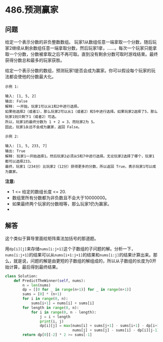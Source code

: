 # 486.预测赢家

## 问题
给定一个表示分数的非负整数数组。 玩家1从数组任意一端拿取一个分数，随后玩家2继续从剩余数组任意一端拿取分数，然后玩家1拿，&hellip;&hellip;。每次一个玩家只能拿取一个分数，分数被拿取之后不再可取。直到没有剩余分数可取时游戏结束。最终获得分数总和最多的玩家获胜。

给定一个表示分数的数组，预测玩家1是否会成为赢家。你可以假设每个玩家的玩法都会使他的分数最大化。

```
示例 1:

输入: [1, 5, 2]
输出: False
解释: 一开始，玩家1可以从1和2中进行选择。
如果他选择2（或者1），那么玩家2可以从1（或者2）和5中进行选择。如果玩家2选择了5，那么玩家1则只剩下1（或者2）可选。
所以，玩家1的最终分数为 1 + 2 = 3，而玩家2为 5。
因此，玩家1永远不会成为赢家，返回 False。

示例 2:

输入: [1, 5, 233, 7]
输出: True
解释: 玩家1一开始选择1。然后玩家2必须从5和7中进行选择。无论玩家2选择了哪个，玩家1都可以选择233。
最终，玩家1（234分）比玩家2（12分）获得更多的分数，所以返回 True，表示玩家1可以成为赢家。
```

**注意:**

- 1 <= 给定的数组长度 <= 20.
- 数组里所有分数都为非负数且不会大于10000000。
- 如果最终两个玩家的分数相等，那么玩家1仍为赢家。
- 
## 解答
这个类似于算导里面给矩阵乘法加括号的那道题。

用`dp[i][j]`来存储`nums[i:j+1]`这个子数组的子问题的解。分析一下，`nums[i:j+1]`的结果可以从`nums[i+1:j+1]`的结果和`nums[i:j]`的结果计算出来。那么，就是说，问题的解是由更短的子数组的解组成的，所以从子数组的长度为0开始计算，最后得到最终结果。

```python
class Solution:
    def PredictTheWinner(self, nums):
        n = len(nums)
        dp = [[0 for _ in range(n+1)] for _ in range(n+1)]
        sums = [0] * (n+1)
        for i in range(0, n):
            sums[i+1] = nums[i] + sums[i]
        for length in range(0, n):
            for i in range(0, n - length):
                j = i + length
                print(i, j)
                dp[i][j] = max(nums[i] + sums[j+1] - sums[i+1] - dp[i+1][j], 
                               nums[j] + sums[j] - sums[i] - dp[i][j-1])
        return dp[0][-2] * 2 >= sums[-1]
```
